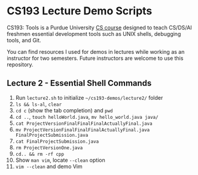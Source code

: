 # CS193 Lecture Demo Scripts

CS193: Tools is a Purdue University [CS course](https://selfservice.mypurdue.purdue.edu/prod/bzwsrch.p_catalog_detail?term=202320&subject=CS&cnbr=19300&enhanced=Y) designed to teach CS/DS/AI freshmen essential development tools such as UNIX shells, debugging tools, and Git.

You can find resources I used for demos in lectures while working as an instructor for two semesters. Future instructors are welcome to use this repository.

## Lecture 2 - Essential Shell Commands

1. Run `lecture2.sh` to initialize `~/cs193-demos/lecture2/` folder
2. `ls && ls-al`, `clear`
3. `cd c` (show the tab completion) and `pwd`
4. `cd ..`, `touch helloWorld.java`, `mv hello_world.java java/`
5. `cat ProjectVersionFinalFinalFinalActuallyFinal.java`
6. `mv ProjectVersionFinalFinalFinalActuallyFinal.java FinalProjectSubmission.java`
7. `cat FinalProjectSubmission.java`
8. `rm ProjectVersionOne.java`
9. `cd.. && rm -rf cpp`
10. Show `man vim`, locate `--clean` option
11. `vim --clean` and demo Vim

